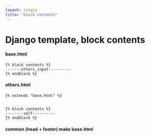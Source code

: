 ```yaml
---
layout: single
title: "block contents"
---
```



# Django template, block contents



#### base.html



```
{% block contents %}
-------others_input----------
{% endblock %}
```





#### others.html



```
{% extends "base.html" %}


{% block contents %}
--------self----------
{% endblock %}
```



#### common (head + footer) make base.html
